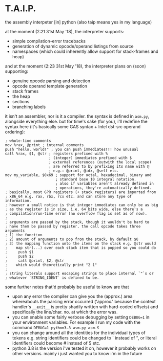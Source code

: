 # T.A.I.P.
the assembly interpeter [in] python (also taip means yes in my language)

at the moment (2:21 31st May '18), the interpreter supports:
- simple compilation-error tracebacks
- generation of dynamic opcode/operand listings from source
- namespaces (which could inherently allow support for stack-frames and heap)

and at the moment (2:23 31st May '18), the interpreter plans on (soon) supporting:
- genuine opcode parsing and detection
- opcode operand template generation
- stack frames
- the heap
- sections
- branching labels

it isn't an assembler, nor is it a compiler.
the syntax is defined in `asm.py`, alongside everything else. but for time's sake (for you), i'll redefine the syntax here (it's basically some GAS syntax + Intel dst-src operand ordering):

```
; whole-line comments
mov %rax, @print ; internal comments
push "hello, world!" ; you can push immediates!!! how unusual
call %rax, $1, @str ; registers prefixed with %
                    ; (integer) immediates prefixed with $
                    ; external references (outwith the local scope)
                    ; are referred to by prefixing its name with @
                    ; e.g.: @print, @idx, @self etc.
mov my_variable, $0x69 ; support for octal, hexadecimal, binary and
                       ; standard base 10 integral notation.
                       ; also if variables aren't already defined in
                       ; operations, they're automatically defined.
; basically, most GPR registers (+ stack registers) are imported from
; x86_64 e.g. rax, rbx, rcx etc. and can store any type of information.
; however a small notice is that integer immediates can only be as big
; as the register is in size, i.e. 64 bits wide, else there's a
; compilation/run-time error (no overflow flag is set as of now).
;
; arguments are passed by the stack, though it wouldn't be hard to
; have them be passed by register. the call opcode takes three arguments
; 1) the function
; 2) amount of arguments to pop from the stack, by default $0
; 3) the mapping function unto the items on the stack e.g. @str would
;    map str(...) over each stack item that is popped so you could do
;     push $1
;     push $2
;     call @print, $2, @str
;    which would theoretically print "2 1"
;
; string literals support escaping strings to place internal `"`s or
; whatever `STRING_IDENT` is defined to be.
```

some further notes that'd probably be useful to know are that
- upon any error the compiler can give you the (approx.) area whereabouts the parsing error occurred ('approx.' because the context handler's `__exit__` is pretty shadily written with hard-coded offsets) and specifically the line/char. no. at which the error was.
- you can enable some fairly verbose debugging by setting `DEBUG=1` in your environment variables. For example I run my code with the command `DEBUG=1 python3.8 asm.py asm.S`
- you can change around all the identities for the individual types of tokens e.g. string identifiers could be changed to \` instead of ", or literal identifiers could become \# instead of $ etc.
- python 3.8 is the version i've tested it on, however it probably works on other versions. mainly i just wanted you to know i'm in the future
